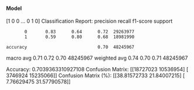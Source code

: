 #### Model
[1 0 0 ... 0 1 0]
Classification Report:
              precision    recall  f1-score   support

           0       0.83      0.64      0.72  29263977
           1       0.59      0.80      0.68  18981990

    accuracy                           0.70  48245967
   macro avg       0.71      0.72      0.70  48245967
weighted avg       0.74      0.70      0.71  48245967

Accuracy: 0.7039363310927108
Confusion Matrix:
[[18727023 10536954]
 [ 3746924 15235066]]
Confusion Matrix (%):
[[38.81572733 21.84007215]
 [ 7.76629475 31.57790578]]

